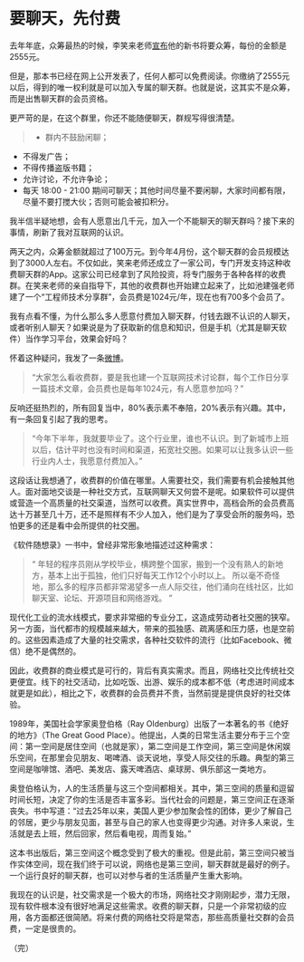 # 要聊天，先付费

去年年底，众筹最热的时候，李笑来老师[宣布](http://mp.weixin.qq.com/s?__biz=MzAxNzI4MTMwMw==&mid=400648191&idx=1&sn=2273a7a811c086c776c130d84a2668e3#rd)他的新书将要众筹，每份的金额是2555元。

但是，那本书已经在网上公开发表了，任何人都可以免费阅读。你缴纳了2555元以后，得到的唯一权利就是可以加入专属的聊天群。也就是说，这其实不是众筹，而是出售聊天群的会员资格。

更严苛的是，在这个群里，你还不能随便聊天，群规写得很清楚。

> - 群内不鼓励闲聊；
- 不得发广告；
- 不得传播盗版书籍；
- 允许讨论，不允许争论；
- 每天 18:00 - 21:00 期间可聊天；其他时间尽量不要闲聊，大家时间都有限，尽量不要打搅大伙；否则可能会被扣积分。

我半信半疑地想，会有人愿意出几千元，加入一个不能聊天的聊天群吗？接下来的事情，刷新了我对互联网的认识。

两天之内，众筹金额就超过了100万元。到今年4月份，这个聊天群的会员规模达到了3000人左右。不仅如此，笑来老师还成立了一家公司，专门开发支持这种收费聊天群的App。这家公司已经拿到了风险投资，将专门服务于各种各样的收费群。在笑来老师的亲自指导下，其他的收费群也开始建立起来了，比如池建强老师建了一个“工程师技术分享群”，会员费是1024元/年，现在也有700多个会员了。

我有点看不懂，为什么那么多人愿意付费加入聊天群，付钱去跟不认识的人聊天，或者听别人聊天？如果说是为了获取新的信息和知识，但是手机（尤其是聊天软件）当作学习平台，效果会好吗？

怀着这种疑问，我发了一条[微博](http://weibo.com/1400854834/DkuXF0U4z?from=page_1005051400854834_profile&wvr=6&mod=weibotime&type=comment)。

> “大家怎么看收费群，要是我也建一个互联网技术讨论群，每个工作日分享一篇技术文章，会员费也是每年1024元，有人愿意参加吗？”

反响还挺热烈的，所有回复当中，80%表示素不奉陪，20%表示有兴趣。其中，有一条回复引起了我的思考。

> “今年下半年，我就要毕业了。这个行业里，谁也不认识。到了新城市上班以后，估计平时也没有时间和渠道，拓宽社交圈。如果可以让我多认识一些行业内人士，我愿意付费加入。”

这段话让我想通了，收费群的价值在哪里。人需要社交，我们需要有机会接触其他人。面对面地交谈是一种社交方式，互联网聊天又何尝不是呢。如果软件可以提供或营造一个高质量的社交渠道，当然可以收费。真实世界中，高档会所的会员费高达十万甚至几十万，还不是照样有不少人加入，他们是为了享受会所的服务吗，恐怕更多的还是看中会所提供的社交圈。

《软件随想录》一书中，曾经非常形象地描述过这种需求：

> “ 年轻的程序员刚从学校毕业，横跨整个国家，搬到一个没有熟人的新地方，基本上出于孤独，他们只好每天工作12个小时以上。 所以毫不奇怪地，那么多的程序员都非常渴望多一点人际交往，他们涌向在线社区，比如聊天室、论坛、开源项目和网络游戏。 ”

现代化工业的流水线模式，要求非常细的专业分工，这造成劳动者社交圈的狭窄。另一方面，当代都市的规模越来越大，带来的孤独感、疏离感和压力感，也是空前的。这些因素造成了大量的社交需求，各种社交软件的流行（比如Facebook、微信）绝不是偶然的。

因此，收费群的商业模式是可行的，背后有真实需求。而且，网络社交比传统社交更便宜。线下的社交活动，比如吃饭、出游、娱乐的成本都不低（考虑进时间成本就更是如此），相比之下，收费群的会员费并不贵，当然前提是提供良好的社交体验。

1989年，美国社会学家奥登伯格（Ray Oldenburg）出版了一本著名的书《绝好的地方》（The Great Good Place）。他提出，人类的日常生活主要分布于三个空间：第一空间是居住空间（也就是家），第二空间是工作空间，第三空间是休闲娱乐空间，在那里会见朋友、喝啤酒、谈天说地，享受人际交往的乐趣。典型的第三空间是咖啡馆、酒吧、美发店、露天啤酒店、桌球房、俱乐部这一类地方。

奥登伯格认为，人的生活质量与这三个空间都相关。其中，第三空间的质量和逗留时间长短，决定了你的生活是否丰富多彩。当代社会的问题是，第三空间正在逐渐丧失。书中写道：“过去25年以来，美国人更少参加聚会性的团体，更少了解自己的邻居，更少与朋友见面，甚至与自己的家人也变得更少沟通。对许多人来说，生活就是去上班，然后回家，然后看电视，周而复始。”

这本书出版后，第三空间这个概念受到了极大的重视。但是此前，第三空间只被当作实体空间，现在我们终于可以说，网络也是第三空间，聊天群就是最好的例子。一个运行良好的聊天群，也可以对参与者的生活质量产生重大影响。

我现在的认识是，社交需求是一个极大的市场，网络社交才刚刚起步，潜力无限，现有软件根本没有很好地满足这些需求。收费的聊天群，只是一个非常初级的应用，各方面都还很简陋。将来付费的网络社交将是常态，那些高质量社交群的会员费，一定是很贵的。

（完）

